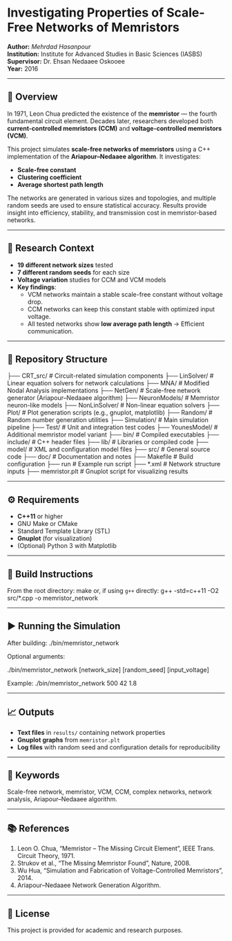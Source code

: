 # Investigating Properties of Scale-Free Networks of Memristors

**Author:** *Mehrdad Hasanpour*  
**Institution:** Institute for Advanced Studies in Basic Sciences (IASBS)  
**Supervisor:** Dr. Ehsan Nedaaee Oskooee  
**Year:** 2016  

---

## 📜 Overview
In 1971, Leon Chua predicted the existence of the **memristor** — the fourth fundamental circuit element. Decades later, researchers developed both **current-controlled memristors (CCM)** and **voltage-controlled memristors (VCM)**.  

This project simulates **scale-free networks of memristors** using a C++ implementation of the **Ariapour–Nedaaee algorithm**. It investigates:
- **Scale-free constant**
- **Clustering coefficient**
- **Average shortest path length**

The networks are generated in various sizes and topologies, and multiple random seeds are used to ensure statistical accuracy. Results provide insight into efficiency, stability, and transmission cost in memristor-based networks.

---

## 🧪 Research Context
- **19 different network sizes** tested
- **7 different random seeds** for each size
- **Voltage variation** studies for CCM and VCM models
- **Key findings**:
  - VCM networks maintain a stable scale-free constant without voltage drop.
  - CCM networks can keep this constant stable with optimized input voltage.
  - All tested networks show **low average path length** → Efficient communication.

---

## 📂 Repository Structure
├── CRT_src/ # Circuit-related simulation components
├── LinSolver/ # Linear equation solvers for network calculations
├── MNA/ # Modified Nodal Analysis implementations
├── NetGen/ # Scale-free network generator (Ariapour–Nedaaee algorithm)
├── NeuronModels/ # Memristor neuron-like models
├── NonLinSolver/ # Non-linear equation solvers
├── Plot/ # Plot generation scripts (e.g., gnuplot, matplotlib)
├── Random/ # Random number generation utilities
├── Simulation/ # Main simulation pipeline
├── Test/ # Unit and integration test codes
├── YounesModel/ # Additional memristor model variant
├── bin/ # Compiled executables
├── include/ # C++ header files
├── lib/ # Libraries or compiled code
├── model/ # XML and configuration model files
├── src/ # General source code
├── doc/ # Documentation and notes
├── Makefile # Build configuration
├── run # Example run script
├── *.xml # Network structure inputs
├── memristor.plt # Gnuplot script for visualizing results



---

## ⚙️ Requirements
- **C++11** or higher
- GNU Make or CMake
- Standard Template Library (STL)
- **Gnuplot** (for visualization)
- (Optional) Python 3 with Matplotlib

---

## 🚀 Build Instructions
From the root directory:
make
or, if using `g++` directly:
g++ -std=c++11 -O2 src/*.cpp -o memristor_network


---

## ▶️ Running the Simulation
After building:
./bin/memristor_network

Optional arguments:

./bin/memristor_network [network_size] [random_seed] [input_voltage]

Example:
./bin/memristor_network 500 42 1.8


---

## 📈 Outputs
- **Text files** in `results/` containing network properties
- **Gnuplot graphs** from `memristor.plt`
- **Log files** with random seed and configuration details for reproducibility

---

## 🔑 Keywords
Scale-free network, memristor, VCM, CCM, complex networks, network analysis, Ariapour–Nedaaee algorithm.

---

## 📚 References
1. Leon O. Chua, “Memristor – The Missing Circuit Element”, IEEE Trans. Circuit Theory, 1971.  
2. Strukov et al., “The Missing Memristor Found”, Nature, 2008.  
3. Wu Hua, “Simulation and Fabrication of Voltage-Controlled Memristors”, 2014.  
4. Ariapour–Nedaaee Network Generation Algorithm.

---

## 📄 License
This project is provided for academic and research purposes.






